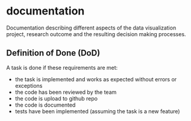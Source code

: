 # documentation
Documentation describing different aspects of the data visualization project, research outcome and the resulting decision making processes.

## Definition of Done (DoD)
A task is done if these requirements are met:
- the task is implemented and works as expected without errors or exceptions
- the code has been reviewed by the team
- the code is upload to github repo
- the code is documented
- tests have been implemented (assuming the task is a new feature)

